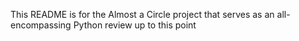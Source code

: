 This README is for the Almost a Circle project that serves as an all-encompassing Python review up to this point
